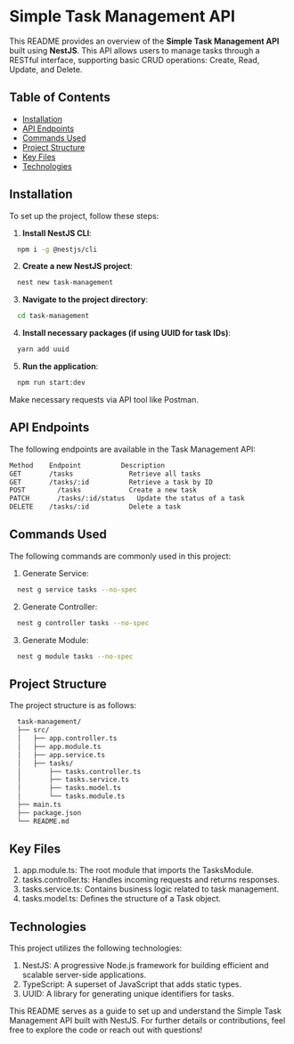 # Simple Task Management API

This README provides an overview of the **Simple Task Management API** built using **NestJS**. This API allows users to manage tasks through a RESTful interface, supporting basic CRUD operations: Create, Read, Update, and Delete.

## Table of Contents
- [Installation](#installation)
- [API Endpoints](#api-endpoints)
- [Commands Used](#commands-used)
- [Project Structure](#project-structure)
- [Key Files](#key-files)
- [Technologies](#technologies)

## Installation

To set up the project, follow these steps:

1. **Install NestJS CLI**:
```bash
  npm i -g @nestjs/cli
```

2. **Create a new NestJS project**:
```bash
  nest new task-management
```

3. **Navigate to the project directory**:
```bash
  cd task-management
```

4. **Install necessary packages (if using UUID for task IDs)**:
```bash
  yarn add uuid
```

5. **Run the application**:
```bash
  npm run start:dev
```

Make necessary requests via API tool like Postman.

## API Endpoints
The following endpoints are available in the Task Management API:
```bash
Method	  Endpoint	        Description
GET	      /tasks	          Retrieve all tasks
GET	      /tasks/:id	      Retrieve a task by ID
POST	    /tasks	          Create a new task
PATCH	    /tasks/:id/status	Update the status of a task
DELETE	  /tasks/:id	      Delete a task
```

## Commands Used
The following commands are commonly used in this project:
1. Generate Service:
```bash
  nest g service tasks --no-spec
```

2. Generate Controller:
```bash
  nest g controller tasks --no-spec
```

3. Generate Module:
```bash
  nest g module tasks --no-spec
```

## Project Structure
The project structure is as follows:
```bash
  task-management/
  ├── src/
  │   ├── app.controller.ts
  │   ├── app.module.ts
  │   ├── app.service.ts
  │   ├── tasks/
  │       ├── tasks.controller.ts
  │       ├── tasks.service.ts
  │       ├── tasks.model.ts
  │       └── tasks.module.ts
  ├── main.ts
  ├── package.json
  └── README.md
```

## Key Files
1. app.module.ts: The root module that imports the TasksModule.
2. tasks.controller.ts: Handles incoming requests and returns responses.
3. tasks.service.ts: Contains business logic related to task management.
4. tasks.model.ts: Defines the structure of a Task object.

## Technologies
This project utilizes the following technologies:
1. NestJS: A progressive Node.js framework for building efficient and scalable server-side applications.
2. TypeScript: A superset of JavaScript that adds static types.
3. UUID: A library for generating unique identifiers for tasks.

This README serves as a guide to set up and understand the Simple Task Management API built with NestJS. For further details or contributions, feel free to explore the code or reach out with questions!